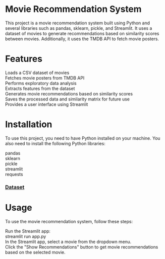 # Movie Recommendation System

This project is a movie recommendation system built using Python and several libraries such as pandas, sklearn, pickle, and Streamlit. It uses a dataset of movies to generate recommendations based on similarity scores between movies. Additionally, it uses the TMDB API to fetch movie posters.

# Features
Loads a CSV dataset of movies\
Fetches movie posters from TMDB API\
Performs exploratory data analysis\
Extracts features from the dataset\
Generates movie recommendations based on similarity scores\
Saves the processed data and similarity matrix for future use\
Provides a user interface using Streamlit

# Installation
To use this project, you need to have Python installed on your machine. You also need to install the following Python libraries:

pandas\
sklearn\
pickle\
streamlit\
requests


<h3><a href = "https://www.kaggle.com/datasets/ahsanaseer/top-rated-tmdb-movies-10k"> Dataset</a></h3>

# Usage
To use the movie recommendation system, follow these steps:

Run the Streamlit app:\
streamlit run app.py\
In the Streamlit app, select a movie from the dropdown menu.\
Click the "Show Recommendations" button to get movie recommendations based on the selected movie.